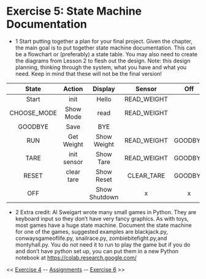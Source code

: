 # Exercise 5: State Machine Documentation

- 1 Start putting together a plan for your final project. Given the chapter, the main goal is to
put together state machine documentation. This can be a flowchart or (preferably) a
state table. You may also need to create the diagrams from Lesson 2 to flesh out the
design. Note: this design planning, thinking through the system, what you have and
what you need. Keep in mind that these will not be the final version!

**State**   | **Action** | **Display** | **Sensor** | **Off** | **Mode**    | **Button** | **Timeout**
:----------:|:----------:|:-----------:|:----------:|:-------:|:-----------:|:----------:|:-----------:
Start       |        init|  Hello      |READ\_WEIGHT|         |             |            | 
CHOOSE\_MODE| Show Mode  |   read      |READ\_WEIGHT|         |             |            | 
GOODBYE     | Save       |        BYE  |            |         |             |            | 
RUN         |  Get Weight|  Show Weight|READ\_WEIGHT| GOODBYE | CHOOSE\_MODE|            | RUN
TARE        | init sensor| Show Tare   |READ\_WEIGHT| GOODBYE | CHOOSE\_MODE|            | RUN
RESET       |  clear tare|  Show Reset |CLEAR\_TARE | GOODBYE | CHOOSE_MODE |            | RUN
OFF         |            |Show Shutdown|  x         |  x      | x           |            | x    

- 2 Extra credit: Al Sweigart wrote many small games in Python. They are keyboard input so
they don’t have very fancy graphics. As with toys, most games have a huge state
machine. Document the state machine for one of the games, suggested examples are
blackjack.py, conwaysgameoflife.py, snailrace.py, zombiebitefight.py,and montyhall.py.
You do not need it to run to play the game but if you do and don’t have python set up,
you can put them in a new Python notebook at https://colab.research.google.com/

<< [Exercise 4](./Exercise_4.md) -- [Assignments](./README.md) -- [Exercise 6](./Exercise_6.md) >>